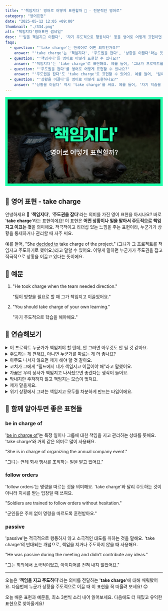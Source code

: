 ```yaml
---
title: "'책임지다' 영어로 어떻게 표현할까 👋 - 전문적인 영어로"
category: "영어표현"
date: "2025-05-12 12:05 +09:00"
thumbnail: "./334.png"
alt: "책임지다'영어표현 썸네일"
desc: "'팀을 책임지고 이끌다', '자기 주도적으로 행동하다' 등을 영어로 어떻게 표현하면 좋을까요? 예문과 함께 영어로 표현하는 법을 배워봅시다. 다양한 예문을 통해서 연습하고 본인의 표현으로 만들어 보세요."
faqs:
  - question: "'take charge'는 한국어로 어떤 의미인가요?"
    answer: "'take charge'는 '책임지다', '주도권을 잡다', '상황을 이끌다'라는 뜻이에요. 누군가가 적극적으로 상황을 관리하거나 이끌 때 사용하는 표현이에요."
  - question: "'책임지다'를 영어로 어떻게 표현할 수 있나요?"
    answer: "'책임지다'는 'take charge'로 표현해요. 예를 들어, '그녀가 프로젝트를 책임지고 주도했어요'는 'She took charge of the project.'라고 말해요."
  - question: "'주도권을 잡다'를 영어로 어떻게 표현할 수 있나요?"
    answer: "'주도권을 잡다'도 'take charge'로 표현할 수 있어요. 예를 들어, '팀이 방향을 필요로 할 때 그가 주도권을 잡았어요'는 'He took charge when the team needed direction.'라고 해요."
  - question: "'상황을 이끌다'를 영어로 어떻게 표현하나요?"
    answer: "'상황을 이끌다' 역시 'take charge'를 써요. 예를 들어, '자기 학습을 주도적으로 이끌어야 해요'는 'You should take charge of your own learning.'이라고 표현해요."
---
```


!['책임을지다' 영어표현 썸네일](./334.png)

## 🌟 영어 표현 - take charge

안녕하세요 👋 '**책임지다**', '**주도권을 잡다**'라는 의미를 가진 영어 표현을 아시나요? 바로 '**take charge**'라는 표현이에요! 이 표현은 **어떤 상황이나 일을 맡아서 주도적으로 책임지고 이끄는 것**을 의미해요. 적극적이고 리더십 있는 느낌을 주는 표현이라, 누군가가 상황을 통제하거나 관리할 때 자주 써요.

<script async src="https://pagead2.googlesyndication.com/pagead/js/adsbygoogle.js?client=ca-pub-1465612013356152"
     crossorigin="anonymous"></script>
<!-- engple-horizontal-ad -->

<ins class="adsbygoogle"
     style="display:block"
     data-ad-client="ca-pub-1465612013356152"
     data-ad-slot="2106896038"
     data-ad-format="auto"
     data-full-width-responsive="true"></ins>

<script>
     (adsbygoogle = window.adsbygoogle || []).push({});
</script>

예를 들어, "She [decided to](/blog/in-english/062.decide-to/) take charge of the project." (그녀가 그 프로젝트를 책임지고 주도하기로 했어요.)라고 말할 수 있어요. 이렇게 말하면 누군가가 주도권을 잡고 적극적으로 상황을 이끌고 있다는 뜻이에요.

## 📖 예문

1. "He took charge when the team needed direction."

   "팀이 방향을 필요로 할 때 그가 책임지고 이끌었어요."

2. "You should take charge of your own learning."

   "자기 주도적으로 학습을 해야해요."

## 💬 연습해보기

<details>
<summary>이 프로젝트 누군가가 책임져야 할 텐데, 안 그러면 아무것도 안 될 것 같아요.</summary>
<span>Someone has to take charge of this project or nothing's ever gonna get done.</span>
</details>

<details>
<summary>주도하는 게 편해요, 아니면 누군가를 따르는 게 더 좋나요?</summary>
<span>Are you comfortable taking charge, or would you rather follow someone else's lead?</span>
</details>

<details>
<summary>아무도 나서지 않으면 제가 해야 할 것 같아요.</summary>
<span>If nobody else takes charge, I guess I will.</span>
</details>

<details>
<summary>코치가 그에게 “필드에서 네가 책임지고 이끌어야 해”라고 말했어요.</summary>
<span>The coach told him, "You need to take charge out there on the field."</span>
</details>

<details>
<summary>가끔은 우리 상사가 책임지고 나서줬으면 좋겠다는 생각이 들어요.</summary>
<span>Sometimes <a href="/blog/in-english/118.i-wish/">I wish</a> my boss would take charge instead of leaving us hanging.</span>
</details>

<details>
<summary>막내지만 주저하지 않고 책임지는 모습이 멋져요.</summary>
<span>Even though he's the youngest, he’s not <a href="/blog/in-english/194.afraid/">afraid</a> to take charge.</span>
</details>

<details>
<summary>제가 맡을게요.</summary>
<span>Let me take charge of this.</span>
</details>

<details>
<summary>위기 상황에서 그녀는 책임지고 모두를 차분하게 만드는 타입이에요.</summary>
<span>In a crisis, she’s the type to take charge and keep everyone calm.</span>
</details>

## 🤝 함께 알아두면 좋은 표현들

### be in charge of

'[be in charge of](/blog/in-english/044.in-charge/)'는 특정 일이나 그룹에 대한 책임을 지고 관리하는 상태를 뜻해요. 'take charge'와 거의 같은 의미로 많이 사용돼요.

"She is in charge of organizing the annual company event."

"그녀는 연례 회사 행사를 조직하는 일을 맡고 있어요."

### follow orders

'follow orders'는 명령을 따르는 것을 의미해요. 'take charge'와 달리 주도하는 것이 아니라 지시를 받는 입장일 때 쓰여요.

"Soldiers are trained to follow orders without hesitation."

"군인들은 주저 없이 명령을 따르도록 훈련받아요."

### passive

'passive'는 적극적으로 행동하지 않고 소극적인 태도를 취하는 것을 말해요. 'take charge'의 반대되는 개념으로, 책임을 지거나 주도하지 않을 때 사용해요.

"He was passive during the meeting and didn’t contribute any ideas."

"그는 회의에서 소극적이었고, 아이디어를 전혀 내지 않았어요."

---

오늘은 '**책임을 지고 주도하다**'라는 의미를 전달하는 '**take charge**'에 대해 배워봤어요. 다음번에 누군가 상황을 주도적으로 이끌 때 이 표현을 꼭 떠올려 보세요! 😊

오늘 배운 표현과 예문들, 최소 3번씩 소리 내어 읽어보세요. 다음에도 더 재밌고 유익한 표현으로 찾아올게요!
